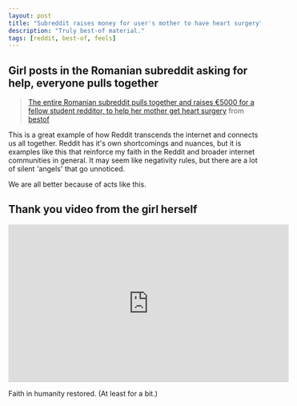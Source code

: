 ```yaml
---
layout: post
title: "Subreddit raises money for user's mother to have heart surgery"
description: "Truly best-of material."
tags: [reddit, best-of, feels]
---
```


## Girl posts in the Romanian subreddit asking for help, everyone pulls together

<blockquote class="reddit-card" data-card-created="1507994965"><a href="https://www.reddit.com/r/bestof/comments/76bkp2/the_entire_romanian_subreddit_pulls_together_and/?ref=share&ref_source=embed">The entire Romanian subreddit pulls together and raises €5000 for a fellow student redditor, to help her mother get heart surgery</a> from <a href="http://www.reddit.com/r/bestof">bestof</a></blockquote>
<script async src="//embed.redditmedia.com/widgets/platform.js" charset="UTF-8"></script>

This is a great example of how Reddit transcends the internet and connects us all together. Reddit has it's own shortcomings and nuances, but it is examples like this that reinforce my faith in the Reddit and broader internet communities in general. It may seem like negativity rules, but there are a lot of silent 'angels' that go unnoticed.

We are all better because of acts like this.

## Thank you video from the girl herself

<iframe width="560" height="315" src="https://www.youtube.com/embed/tAcpQ9r5Ep0" frameborder="0" allowfullscreen></iframe>

Faith in humanity restored. (At least for a bit.)
